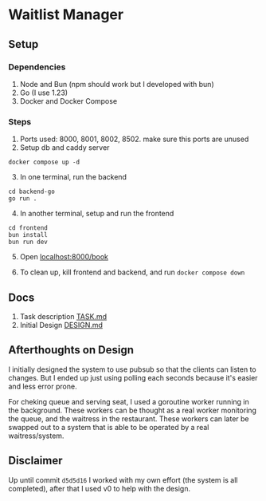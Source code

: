 # Waitlist Manager

## Setup

### Dependencies

1. Node and Bun (npm should work but I developed with bun)
2. Go (I use 1.23)
3. Docker and Docker Compose

### Steps

1. Ports used: 8000, 8001, 8002, 8502. make sure this ports are unused
2. Setup db and caddy server

```
docker compose up -d
```

3. In one terminal, run the backend

```
cd backend-go
go run .

```

4. In another terminal, setup and run the frontend

```
cd frontend
bun install
bun run dev
```

5. Open [localhost:8000/book](localhost:8000/book)

6. To clean up, kill frontend and backend, and run `docker compose down`

## Docs

1. Task description [TASK.md](./TASK.md)
2. Initial Design [DESIGN.md](./DESIGN.md)

## Afterthoughts on Design

I initially designed the system to use pubsub so that the clients can listen to changes. 
But I ended up just using polling each seconds because it's easier and less error prone.

For cheking queue and serving seat, I used a goroutine worker running in the background.
These workers can be thought as a real worker monitoring the queue, and the waitress in the restaurant.
These workers can later be swapped out to a system that is able to be operated by a real waitress/system.

## Disclaimer 

Up until commit `d5d5d16` I worked with my own effort (the system is all completed), after that I used v0 to help with the design.